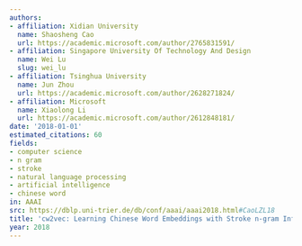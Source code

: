 ```yaml
---
authors:
- affiliation: Xidian University
  name: Shaosheng Cao
  url: https://academic.microsoft.com/author/2765831591/
- affiliation: Singapore University Of Technology And Design
  name: Wei Lu
  slug: wei_lu
- affiliation: Tsinghua University
  name: Jun Zhou
  url: https://academic.microsoft.com/author/2628271824/
- affiliation: Microsoft
  name: Xiaolong Li
  url: https://academic.microsoft.com/author/2612848181/
date: '2018-01-01'
estimated_citations: 60
fields:
- computer science
- n gram
- stroke
- natural language processing
- artificial intelligence
- chinese word
in: AAAI
src: https://dblp.uni-trier.de/db/conf/aaai/aaai2018.html#CaoLZL18
title: 'cw2vec: Learning Chinese Word Embeddings with Stroke n-gram Information.'
year: 2018
---
```

